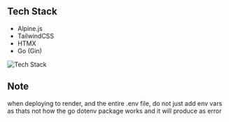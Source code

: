 ## Tech Stack
- Alpine.js
- TailwindCSS
- HTMX
- Go (Gin)

![Tech Stack](https://skillicons.dev/icons?i=go,alpinejs,htmx,tailwind,git,bash,linux)

## Note
when deploying to render, and the entire .env file, do not just add env vars as thats not how the go dotenv package works and it will produce as error